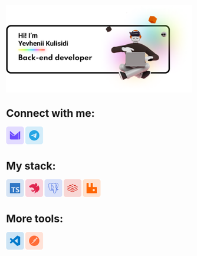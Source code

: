 <img src="images/banner.png" alt="banner" align="center" />

<h1>Connect with me:</h1>
<p>
  <a
    href="mailto:yevheniikulisidi@protonmail.com"
    target="_blank"
    style="text-decoration: none"
  >
    <img
      src="images/icons/protonmail.png"
      alt="Proton Mail"
      height="48"
      width="48"
    />
  </a>
  <a href="https://t.me/kulisidi" target="_blank" style="text-decoration: none">
    <img
      src="images/icons/telegram.png"
      alt="Telegram"
      height="48"
      width="48"
    />
  </a>
</p>

<h1>My stack:</h1>
<p>
  <a
    href="https://www.typescriptlang.org/"
    target="_blank"
    style="text-decoration: none"
  >
    <img
      src="images/icons/typescript.png"
      alt="TypeScript"
      height="48"
      width="48"
    />
  </a>
  <a href="https://nestjs.com/" target="_blank" style="text-decoration: none">
    <img src="images/icons/nestjs.png" alt="NestJS" height="48" width="48" />
  </a>
  <a
    href="https://www.postgresql.org/"
    target="_blank"
    style="text-decoration: none"
  >
    <img
      src="images/icons/postgresql.png"
      alt="PostgreSQL"
      height="48"
      width="48"
    />
  </a>
  <a href="https://redis.io/" target="_blank" style="text-decoration: none">
    <img src="images/icons/redis.png" alt="Redis" height="48" width="48" />
  </a>
  <a
    href="https://www.rabbitmq.com/"
    target="_blank"
    style="text-decoration: none"
  >
    <img
      src="images/icons/rabbitmq.png"
      alt="RabbitMQ"
      height="48"
      width="48"
    />
  </a>
</p>

<h1>More tools:</h1>
<p>
  <a
    href="https://code.visualstudio.com/"
    target="_blank"
    style="text-decoration: none"
  >
    <img
      src="images/icons/visualstudiocode.png"
      alt="Visual Studio Code"
      height="48"
      width="48"
    />
  </a>
  <a
    href="https://www.postman.com/"
    target="_blank"
    style="text-decoration: none"
  >
    <img src="images/icons/postman.png" alt="Postman" height="48" width="48" />
  </a>
</p>
